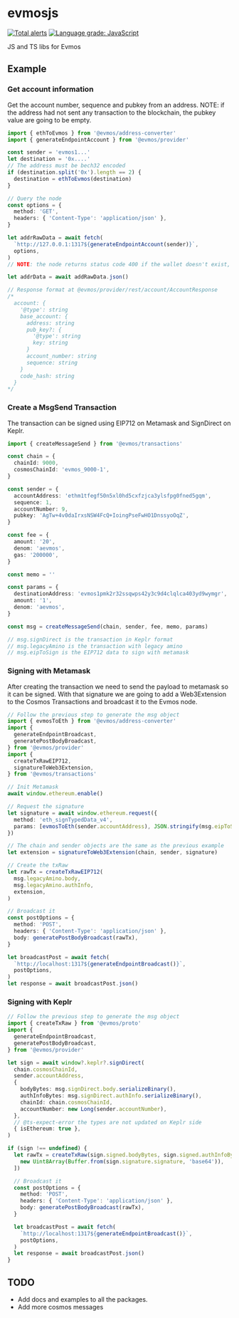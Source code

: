 # evmosjs

[![Total alerts](https://img.shields.io/lgtm/alerts/g/tharsis/evmosjs.svg?logo=lgtm&logoWidth=18)](https://lgtm.com/projects/g/tharsis/evmosjs/alerts/) [![Language grade: JavaScript](https://img.shields.io/lgtm/grade/javascript/g/tharsis/evmosjs.svg?logo=lgtm&logoWidth=18)](https://lgtm.com/projects/g/tharsis/evmosjs/context:javascript)

JS and TS libs for Evmos

## Example

### Get account information

Get the account number, sequence and pubkey from an address.
NOTE: if the address had not sent any transaction to the blockchain, the pubkey value are going to be empty.

```ts
import { ethToEvmos } from '@evmos/address-converter'
import { generateEndpointAccount } from '@evmos/provider'

const sender = 'evmos1...'
let destination = '0x....'
// The address must be bech32 encoded
if (destination.split('0x').length == 2) {
  destination = ethToEvmos(destination)
}

// Query the node
const options = {
  method: 'GET',
  headers: { 'Content-Type': 'application/json' },
}

let addrRawData = await fetch(
  `http://127.0.0.1:1317${generateEndpointAccount(sender)}`,
  options,
)
// NOTE: the node returns status code 400 if the wallet doesn't exist, catch that error

let addrData = await addRawData.json()

// Response format at @evmos/provider/rest/account/AccountResponse
/*
  account: {
    '@type': string
    base_account: {
      address: string
      pub_key?: {
        '@type': string
        key: string
      }
      account_number: string
      sequence: string
    }
    code_hash: string
  }
*/
```

### Create a MsgSend Transaction

The transaction can be signed using EIP712 on Metamask and SignDirect on Keplr.

```ts
import { createMessageSend } from '@evmos/transactions'

const chain = {
  chainId: 9000,
  cosmosChainId: 'evmos_9000-1',
}

const sender = {
  accountAddress: 'ethm1tfegf50n5xl0hd5cxfzjca3ylsfpg0fned5gqm',
  sequence: 1,
  accountNumber: 9,
  pubkey: 'AgTw+4v0daIrxsNSW4FcQ+IoingPseFwHO1DnssyoOqZ',
}

const fee = {
  amount: '20',
  denom: 'aevmos',
  gas: '200000',
}

const memo = ''

const params = {
  destinationAddress: 'evmos1pmk2r32ssqwps42y3c9d4clqlca403yd9wymgr',
  amount: '1',
  denom: 'aevmos',
}

const msg = createMessageSend(chain, sender, fee, memo, params)

// msg.signDirect is the transaction in Keplr format
// msg.legacyAmino is the transaction with legacy amino
// msg.eipToSign is the EIP712 data to sign with metamask
```

### Signing with Metamask

After creating the transaction we need to send the payload to metamask so it can be signed. With that signature we are going to add a Web3Extension to the Cosmos Transactions and broadcast it to the Evmos node.

```ts
// Follow the previous step to generate the msg object
import { evmosToEth } from '@evmos/address-converter'
import {
  generateEndpointBroadcast,
  generatePostBodyBroadcast,
} from '@evmos/provider'
import {
  createTxRawEIP712,
  signatureToWeb3Extension,
} from '@evmos/transactions'

// Init Metamask
await window.ethereum.enable()

// Request the signature
let signature = await window.ethereum.request({
  method: 'eth_signTypedData_v4',
  params: [evmosToEth(sender.accountAddress), JSON.stringify(msg.eipToSign)],
})

// The chain and sender objects are the same as the previous example
let extension = signatureToWeb3Extension(chain, sender, signature)

// Create the txRaw
let rawTx = createTxRawEIP712(
  msg.legacyAmino.body,
  msg.legacyAmino.authInfo,
  extension,
)

// Broadcast it
const postOptions = {
  method: 'POST',
  headers: { 'Content-Type': 'application/json' },
  body: generatePostBodyBroadcast(rawTx),
}

let broadcastPost = await fetch(
  `http://localhost:1317${generateEndpointBroadcast()}`,
  postOptions,
)
let response = await broadcastPost.json()
```

### Signing with Keplr

```ts
// Follow the previous step to generate the msg object
import { createTxRaw } from '@evmos/proto'
import {
  generateEndpointBroadcast,
  generatePostBodyBroadcast,
} from '@evmos/provider'

let sign = await window?.keplr?.signDirect(
  chain.cosmosChainId,
  sender.accountAddress,
  {
    bodyBytes: msg.signDirect.body.serializeBinary(),
    authInfoBytes: msg.signDirect.authInfo.serializeBinary(),
    chainId: chain.cosmosChainId,
    accountNumber: new Long(sender.accountNumber),
  },
  // @ts-expect-error the types are not updated on Keplr side
  { isEthereum: true },
)

if (sign !== undefined) {
  let rawTx = createTxRaw(sign.signed.bodyBytes, sign.signed.authInfoBytes, [
    new Uint8Array(Buffer.from(sign.signature.signature, 'base64')),
  ])

  // Broadcast it
  const postOptions = {
    method: 'POST',
    headers: { 'Content-Type': 'application/json' },
    body: generatePostBodyBroadcast(rawTx),
  }

  let broadcastPost = await fetch(
    `http://localhost:1317${generateEndpointBroadcast()}`,
    postOptions,
  )
  let response = await broadcastPost.json()
}
```

## TODO

- Add docs and examples to all the packages.
- Add more cosmos messages
